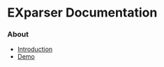 <h1>EXparser Documentation</h1>

<h3>About</h3>

* [Introduction](Introduction.md)
* [Demo](Demo.md)
